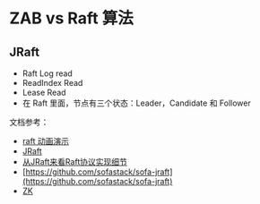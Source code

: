 # ZAB vs Raft 算法


## JRaft

- Raft Log read
- ReadIndex Read
- Lease Read
- 在 Raft 里面，节点有三个状态：Leader，Candidate 和 Follower

文档参考：

- [raft 动画演示](http://thesecretlivesofdata.com/raft/)
- [JRaft](https://www.sofastack.tech/projects/sofa-jraft/overview/)
- [从JRaft来看Raft协议实现细节](https://www.cnblogs.com/luozhiyun/p/13150808.html)
- [https://github.com/sofastack/sofa-jraft](https://github.com/sofastack/sofa-jraft)
- [ZK](https://www.cnblogs.com/Jacian/p/14212401.html)
